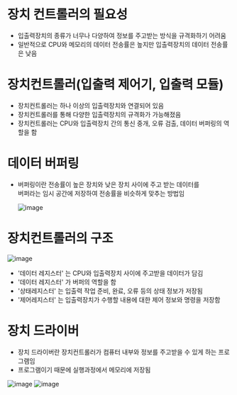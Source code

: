 # 장치 컨트롤러의 필요성
- 입출력장치의 종류가 너무나 다양하여 정보를 주고받는 방식을 규격화하기 어려움
- 일반적으로 CPU와 메모리의 데이터 전송률은 높지만 입출력장치의 데이터 전송률은 낮음

# 장치컨트롤러(입출력 제어기, 입출력 모듈)
- 장치컨트롤러는 하나 이상의 입출력장치와 연결되어 있음
- 장치컨트롤러를 통해 다양한 입출력장치의 규격화가 가능해졌음
- 장치컨트롤러는 CPU와 입출력장치 간의 통신 중개, 오류 검출, 데이터 버퍼링의 역할을 함

# 데이터 버퍼링
- 버퍼링이란 전송률이 높은 장치와 낮은 장치 사이에 주고 받는 데이터를 <br>
  버퍼라는 임시 공간에 저장하여 전송률을 비슷하게 맞추는 방법임

  ![image](https://github.com/user-attachments/assets/c6108179-b88b-4114-bf84-5a4265e8ce48)

# 장치컨트롤러의 구조

![image](https://github.com/user-attachments/assets/0bc48503-3251-494d-ac6e-e36c500882ab)

- '데이터 레지스터' 는 CPU와 입출력장치 사이에 주고받을 데이터가 담김
- '데이터 레지스터' 가 버퍼의 역할을 함
- '상태레지스터' 는 입출력 작업 준비, 완료, 오류 등의 상태 정보가 저장됨
- '제어레지스터' 는 입출력장치가 수행할 내용에 대한 제어 정보와 명령을 저장함

# 장치 드라이버
- 장치 드라이버란 장치컨트롤러가 컴퓨터 내부와 정보를 주고받을 수 있게 하는 프로그램임
- 프로그램이기 때문에 실행과정에서 메모리에 저장됨

![image](https://github.com/user-attachments/assets/eb57b727-8491-4b5a-8c5b-bf4f5d3b0863)
![image](https://github.com/user-attachments/assets/50c4e4d6-515c-442e-a672-51895e89d44a)

